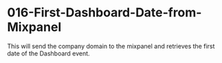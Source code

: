 # 016-First-Dashboard-Date-from-Mixpanel
This will send the company domain to the mixpanel and retrieves the first date of the Dashboard event.
